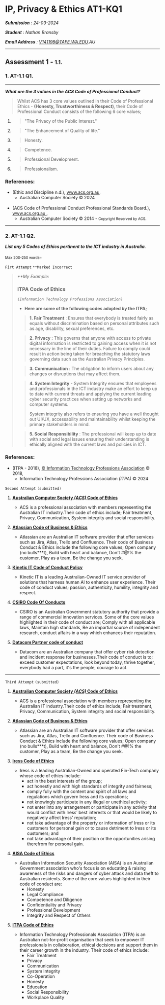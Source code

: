# IP, Privacy & Ethics AT1-KQ1

_**Submission** : 24-03-2024_

_**Student** : Nathan Bransby_

_**Email Address** : V141198@TAFE.WA.EDU.AU_

---

## Assessment 1 - <small>1.1.</small>

### 1. **AT-1.1 Q1.**
---
_**What are the 3 values in the ACS Code of Professional Conduct?**_

> Whilst ACS has 3 core values outlined in their Code of Professional Ethics - **(Honesty, Trustworthiness & Respect)**, their Code of Professional Conduct consists of the following 6 core values;
>
 1. > "The Privacy of the Public Interest."
2. > "The Enhancement of Quality of life."
3. > Honesty.
4. > Competence.
5. > Professional Development.
6. > Professionalism.

<div>
    <p>
        <pub>
            <h3>References:</h3>
            <ul>
                <li>(Ethic and Discipline n.d.),
                    <a href="https://www.acs.org.au">www.acs.org.au</a>,
                    <br/>
                    <ul>
                        <li>Australian Computer Society © 2024</li>
                    </ul>
                </li>
                <br>
                <!--Ref2-->
                <li>(ACS Code of Professional Conduct Professional Standards Board.),
                    <a href="https://www.acs.org.au">
                        www.acs.org.au
                    </a>,
                    <br/>
                    <ul>
                        <li>Australian Computer Society © 2014 
                            - <small>Copyright Reserved by ACS.</small>
                        </li>
                    </ul>
                </li>
            </ul>
        </pub>
    </p>
</div>

---
### 2. **AT-1.1 Q2**.

_**List any 5 Codes of Ethics pertinent to the ICT industry in Australia.**_

<sub>Max 200-250 words</sub>_

`Firt Attempt` `**Marked Incorrect`

> _**My Example_:
>
> ### ITPA Code of Ethics
> _`(Information Technology Professions Association)`_
> 
> - **Here are some of the following codes adopted by the ITPA;**
> 
> > **1. Fair Treatment** :
> > Ensures that everybody is treated fairly as equals without discrimination based on personal attributes such as age, disability, sexual preferences, etc.
> 
> > **2. Privacy** : This governs that anyone with access to private digital information is restricted to gaining access when it is not necessary in the line of their duties. Failure to comply could result in action being taken for breaching the statutory laws governing data such as the Australian Privacy Principles.
> 
> > **3. Communication** : The obligation to inform users about any changes or disruptions that may affect them.
> 
> > **4. System Integrity** - System Integrity ensures that employees and professionals in the ICT industry make an effort to keep up to date with current threats and applying the current leading cyber security practices when setting up networks and computer systems.
>>
>> System integrity also refers to ensuring you have a well thought out UI/UX, accessability and maintainability whilst keeping the primary stakeholders in mind.
> 
> > **5. Social Responsibility** : The professional will keep up to date with social and legal issues ensuring their understanding is ethically aligned with the current laws and policies in ICT.


<div>
    <p>
        <pub>
            <h3>References:</h3>
            <ul>
                <li>(ITPA - 2018),
                    <a href="https://www.itpa.org.au/code-of-ethics">© Information Technology Professions Association</a> 
                    © 2018,
                    <br/>
                    <!--.-->
                    <ul>
                        <li>Information Technology Professions Association <i>(ITPA)</i> © 2024</li>
                    </ul>
                </li>
            </ul>
        </pub>
    </p>
</div>

`Second Attempt` `(submitted)`

1. [**Australian Computer Society _(ACS)_ Code of Ethics**](https://www.acs.org.au)
   - ACS is a professional association with members representing the Australian IT industry.Their code of ethics include; Fair treatment, Privacy, Communication, System integrity and social responsibility.

2. [**Atlassian Code of Business & Ethics**](https://s28.q4cdn.com/541786762/files/doc_downloads/governance/Code-of-Business-Conduct-and-Ethics_7.1.20.pdf)
   - Atlassian are an Australian IT software provider that offer services such as Jira, Atlas, Trello and Confluence. Their code of Business Conduct & Ethics include the following core values; Open company (no bulls***t), Build with heart and balance, Don't #@!% the customer, Play as a team, Be the change you seek.

3. [**Kinetic IT Code of Conduct Policy**](https://cdn.wearekinetic.com/media/Documents/Code-of-Conduct-Policy.pdf)
   - Kinetic IT is a leading Australian-Owned IT service provider of solutions that harness human AI to enhance user experience. Their code of conduct values; passion, authenticity, humility, integrity and respect.

4. [**CSIRO Code Of Conducts**](https://www.csiro.au/en/about/policies/code-of-conduct)
   - CSIRO is an Australian Government statutory authority that provide a range of commercial innovation services. Some of the core values highlighted in their code of conduct are; Comply with all applicable laws, Maintain high standards, Be an impartial source of independent research, conduct affairs in a way which enhances their reputation.

5. [**Datacom Partner code of conduct**](https://datacom.com/au/en/legal/partner-code-of-conduct)
   - Datacom are an Australian company that offer cyber risk detection and incident response for businesses.Their code of conduct is to; exceed customer expectations, look beyond today, thrive together, everybody had a part, it's the people, courage to act.

---

`Third Attempt` `(submitted)`

1. [**Australian Computer Society _(ACS)_ Code of Ethics**](https://www.acs.org.au)
   - ACS is a professional association with members representing the Australian IT industry.Their code of ethics include; Fair treatment, Privacy, Communication, System integrity and social responsibility.

2. [**Atlassian Code of Business & Ethics**](https://s28.q4cdn.com/541786762/files/doc_downloads/governance/Code-of-Business-Conduct-and-Ethics_7.1.20.pdf)
   - Atlassian are an Australian IT software provider that offer services such as Jira, Atlas, Trello and Confluence. Their code of Business Conduct & Ethics include the following core values; Open company (no bulls***t), Build with heart and balance, Don't #@!% the customer, Play as a team, Be the change you seek.

3. [**Iress Code of Ethics**](https://www.iress.com/about/investors/governance-documents/code-ethics-conduct-policy/)
   - Iress is a leading Australian-Owned and operated Fin-Tech company whose code of ethics include:
     - act in the best interests of the group;
     - act honestly and with high standards of integrity and fairness;
     - comply fully with the content and spirit of all laws and regulations which govern Iress and its operations;
     - not knowingly participate in any illegal or unethical activity;
     - not enter into any arrangement or participate in any activity that would conflict with Iress’ best interests or that would be likely to negatively affect Iress' reputation;
     - not take advantage of the property or information of Iress or its customers for personal gain or to cause detriment to Iress or its customers; and
     - not take advantage of their position or the opportunities arising therefrom for personal gain.

4. [**AISA Code of Ethics**](https://www.aisa.org.au/common/Uploaded%20files/aisa_code_of_ethics_-_final_v2.pdf)
   - Australian Information Security Association (AISA) is an Australian Government association who's focus is on educating & raising awareness of the risks and dangers of cyber attack and data theft to Australian residents. Some of the core values highlighted in their code of conduct are:
     - Honesty
     - Legal Compliance
     - Competence and Diligence
     - Confidentiality and Privacy
     - Professional Development
     - Integrity and Respect of Others

5. [**ITPA Code of Ethics**](https://www.itpa.org.au/code-of-ethics/)
   - Information Technology Professionals Association (ITPA) is an Australian not-for-profit organisation that seek to empower IT professionals in collaboration, ethical decisions and support them in their career growth in the industry. Their code of ethics include:
     - Fair Treatment
     - Privacy
     - Communication
     - System Integrity
     - Co-Operation
     - Honesty
     - Education
     - Social Responsibility
     - Workplace Quality
